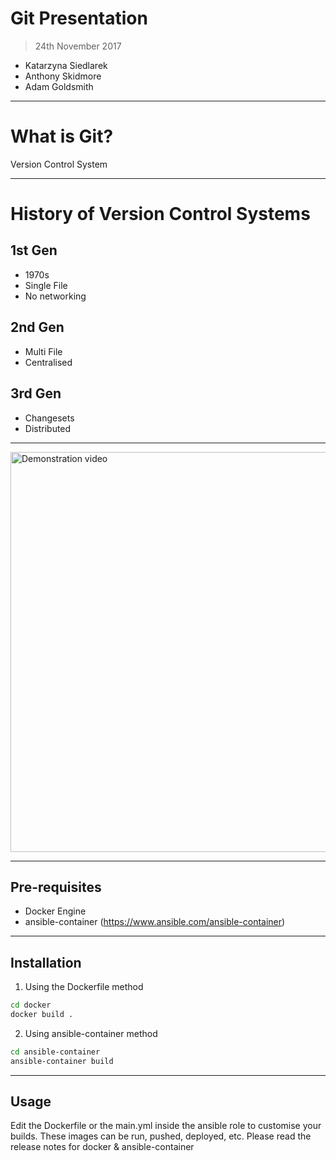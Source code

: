 # Git Presentation
> 24th November 2017

* Katarzyna Siedlarek
* Anthony Skidmore
* Adam Goldsmith

---

# What is Git?

Version Control System

---

# History of Version Control Systems

## 1st Gen
* 1970s
* Single File
* No networking

## 2nd Gen
* Multi File
* Centralised

## 3rd Gen
* Changesets
* Distributed

---

<a href="https://asciinema.org/a/Xy1YvMNoCre4Pl0iY1Qg0ONIb?autoplay=1" target="_blank"><img src="https://asciinema.org/a/Xy1YvMNoCre4Pl0iY1Qg0ONIb.png" title="Demonstration video" alt="Demonstration video" width="640" /></a>

---

## Pre-requisites

* Docker Engine
* ansible-container (https://www.ansible.com/ansible-container)

---

## Installation

1. Using the Dockerfile method

```sh
cd docker
docker build .
```

2. Using ansible-container method

```sh
cd ansible-container
ansible-container build
```

---


## Usage

Edit the Dockerfile or the main.yml inside the ansible role to customise your builds. These images can be run, pushed, deployed, etc. Please read the release notes for docker & ansible-container


